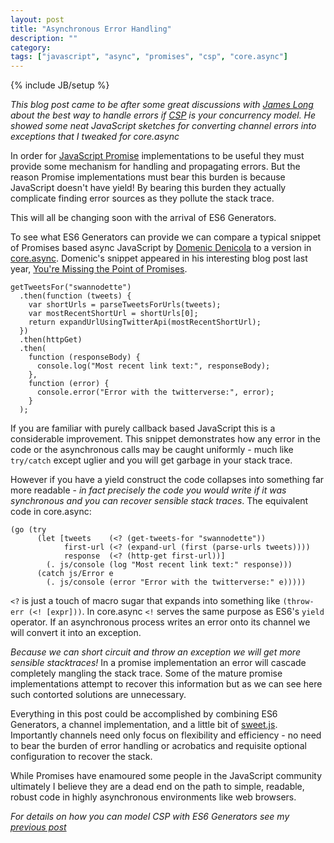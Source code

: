 ```yaml
---
layout: post
title: "Asynchronous Error Handling"
description: ""
category: 
tags: ["javascript", "async", "promises", "csp", "core.async"]
---
```

{% include JB/setup %}

*This blog post came to be after some great discussions with
[James Long](http://twitter.com/jlongster) about the best way to
handle errors if
[CSP](http://en.wikipedia.org/wiki/Communicating_sequential_processes)
is your concurrency model. He showed some neat JavaScript sketches for
converting channel errors into exceptions that I tweaked for
core.async*

In order for
[JavaScript Promise](http://promises-aplus.github.io/promises-spec/)
implementations to be useful they must provide some mechanism for
handling and propagating errors. But the reason Promise
implementations must bear this burden is because JavaScript doesn't
have yield! By bearing this burden they actually complicate finding
error sources as they pollute the stack trace.

This will all be changing soon with the arrival of ES6 Generators.

To see what ES6 Generators can provide we can compare a typical
snippet of Promises based async JavaScript by
[Domenic Denicola](http://twitter.com/domenic) to a version in
[core.async](http://clojure.com/blog/2013/06/28/clojure-core-async-channels.html). Domenic's
snippet appeared in his interesting blog post last year,
[You're Missing the Point of Promises](http://domenic.me/2012/10/14/youre-missing-the-point-of-promises/).

```
getTweetsFor("swannodette")
  .then(function (tweets) {
    var shortUrls = parseTweetsForUrls(tweets);
    var mostRecentShortUrl = shortUrls[0];
    return expandUrlUsingTwitterApi(mostRecentShortUrl);
  })
  .then(httpGet)
  .then(
    function (responseBody) {
      console.log("Most recent link text:", responseBody);
    },
    function (error) {
      console.error("Error with the twitterverse:", error);
    }
  );
```

If you are familiar with purely callback based JavaScript this is a
considerable improvement. This snippet demonstrates how any error in
the code or the asynchronous calls may be caught uniformly - much like
`try/catch` except uglier and you will get garbage in your stack trace.

However if you have a yield construct the code collapses into
something far more readable - *in fact precisely the code you
would write if it was synchronous and you can recover
sensible stack traces*. The equivalent code in core.async:

```
(go (try
      (let [tweets    (<? (get-tweets-for "swannodette"))
            first-url (<? (expand-url (first (parse-urls tweets))))
            response  (<? (http-get first-url))]
        (. js/console (log "Most recent link text:" response)))
      (catch js/Error e
        (. js/console (error "Error with the twitterverse:" e)))))
```

`<?` is just a touch of macro sugar that expands into something
like `(throw-err (<! [expr]))`. In core.async `<!` serves the
same purpose as ES6's `yield` operator. If an asynchronous process
writes an error onto its channel we will convert it into an exception.

*Because we can short circuit and throw an exception we will get more
sensible stacktraces!* In a promise implementation an error will
cascade completely mangling the stack trace. Some of the mature
promise implementations attempt to recover this information but as we
can see here such contorted solutions are unnecessary.

Everything in this post could be accomplished by combining ES6
Generators, a channel implementation, and a little bit of
[sweet.js](http://sweetjs.org). Importantly channels need only focus
on flexibility and efficiency - no need to bear the burden of error
handling or acrobatics and requisite optional configuration to recover
the stack.

While Promises have enamoured some people in the JavaScript community
ultimately I believe they are a dead end on the path to simple,
readable, robust code in highly asynchronous environments like web
browsers.

*For details on how you can model CSP with ES6 Generators see my
 [previous post](http://swannodette.github.io/2013/08/24/es6-generators-and-csp/)*
